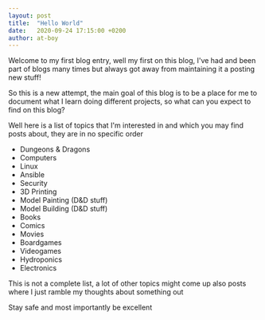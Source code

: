 ```yaml
---
layout: post
title:  "Hello World"
date:   2020-09-24 17:15:00 +0200
author: at-boy
---
```

Welcome to my first blog entry, well my first on this blog, I've had and been part of blogs many times but always got away from maintaining it a posting new stuff!

So this is a new attempt, the main goal of this blog is to be a place for me to document what I learn doing different projects, so what can you expect to find on this blog?

Well here is a list of topics that I'm interested in and which you may find posts about, they are in no specific order

- Dungeons & Dragons
- Computers
- Linux
- Ansible
- Security
- 3D Printing
- Model Painting (D&D stuff)
- Model Building (D&D stuff)
- Books
- Comics
- Movies
- Boardgames
- Videogames
- Hydroponics
- Electronics

This is not a complete list, a lot of other topics might come up also posts where I just ramble my thoughts about something out

Stay safe and most importantly be excellent

